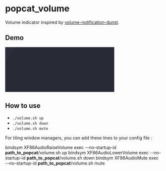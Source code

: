 # popcat_volume

Volume indicator inspired by  [volume-notification-dunst](https://github.com/dastorm/volume-notification-dunst).

## Demo

![demo](demo.gif)

## How to use

* ``./volume.sh up`` 
* ``./volume.sh down``
* ``./volume.sh mute``

For tiling window managers, you can add these lines to your config file :

bindsym XF86AudioRaiseVolume exec --no-startup-id **path_to_popcat**/volume.sh up
bindsym XF86AudioLowerVolume exec --no-startup-id **path_to_popcat**/volume.sh down
bindsym XF86AudioMute exec --no-startup-id **path_to_popcat**/volume.sh mute

